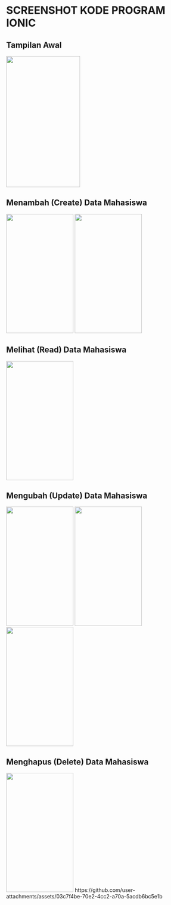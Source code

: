 # SCREENSHOT KODE PROGRAM IONIC 

## Tampilan Awal<br>
<img src="https://github.com/user-attachments/assets/255df3f3-b69c-4774-b4be-a97415bdb582" width="198" height="352"/><br>

## Menambah (Create) Data Mahasiswa<br>
<img src="https://github.com/user-attachments/assets/4df5935b-fd53-4cef-a111-178da6f8a8f7" width="180" height="320"/>
<img src="https://github.com/user-attachments/assets/88413136-802c-4ad4-8fa6-8d8ff6eae367" width="180" height="320"/><br>

## Melihat (Read) Data Mahasiswa<br>
<img src="https://github.com/user-attachments/assets/601c3e60-0e4e-4bf5-87c9-c5e7ace5a407" width="180" height="320"/><br>

## Mengubah (Update) Data Mahasiswa<br>
<img src="https://github.com/user-attachments/assets/d8b94886-c740-419b-a292-31fb29fb2d2e" width="180" height="320"/>
<img src="https://github.com/user-attachments/assets/3bfacefc-7aa1-4f9e-9eea-d5f365b471ec" width="180" height="320"/>
<img src="https://github.com/user-attachments/assets/5d5e75b1-ee2a-4901-a889-3e44512e6347" width="180" height="320"/><br>

## Menghapus (Delete) Data Mahasiswa<br>
<img src="https://github.com/user-attachments/assets/4de4cb25-647d-4286-8ed1-8cedb331edf3" width="180" height="320"/>
https://github.com/user-attachments/assets/03c7f4be-70e2-4cc2-a70a-5acdb6bc5e1b

